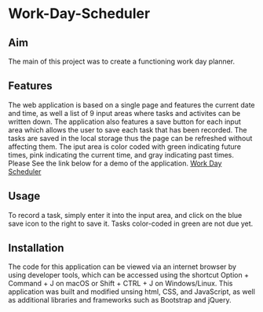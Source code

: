 # Work-Day-Scheduler

## Aim
The main of this project was to create a functioning work day planner. 

## Features
The web application is based on a single page and features the current date and time, as well a list of 9 input 
areas where tasks and activites can be written down. The application also features a save button for each input 
area which allows the user to save each task that has been recorded. The tasks are saved in the local storage thus the page can be refreshed without affecting them. The iput area is color coded with green indicating future
times, pink indicating the current time, and gray indicating past times. Please See the link below for a demo of the application. 
[Work Day Scheduler](https://sean-akene.github.io/Work-Day-Scheduler/)

## Usage  
To record a task, simply enter it into the input area, and click on the blue save icon to the right to save it. Tasks color-coded in green are not due yet. 

## Installation
The code for this application can be viewed via an internet browser by using developer tools, which can be accessed using the shortcut  Option + Command + J on  macOS or Shift + CTRL + J on Windows/Linux. This application was built and modified unsing html, CSS, and JavaScript, as well as additional libraries and frameworks such as Bootstrap and jQuery. 
